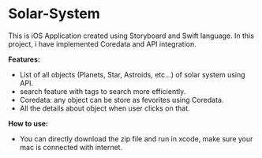 # Solar-System

This is iOS Application created using Storyboard and Swift language.
In this project, i have implemented Coredata and API integration.

**Features:**
- List of all objects (Planets, Star, Astroids, etc...) of solar system using API.
- search feature with tags to search more efficiently.
- Coredata: any object can be store as fevorites using Coredata.
- All the details about object when user clicks on that.

**How to use:**
- You can directly download the zip file and run in xcode, make sure your mac is connected with internet.
